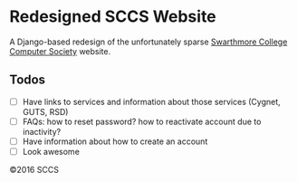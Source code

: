 # Redesigned SCCS Website

A Django-based redesign of the unfortunately sparse 
[Swarthmore College Computer Society](https://www.sccs.swarthmore.edu/) website.

## Todos
- [ ] Have links to services and information about those services (Cygnet, GUTS, RSD)
- [ ] FAQs: how to reset password? how to reactivate account due to inactivity?
- [ ] Have information about how to create an account
- [ ] Look awesome

&copy;2016 SCCS



